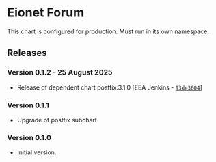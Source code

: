 # Eionet Forum

This chart is configured for production. Must run in its own namespace.

## Releases

### Version 0.1.2 - 25 August 2025
- Release of dependent chart postfix:3.1.0 [EEA Jenkins - [`93de3604`](https://github.com/eea/helm-charts/commit/93de36049645c680836e2e0a30a74f0f06240872)]



### Version 0.1.1
- Upgrade of postfix subchart.

### Version 0.1.0
- Initial version.



